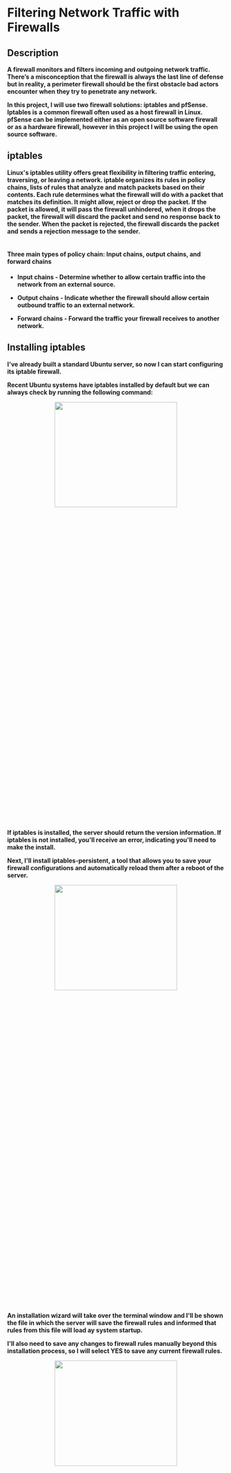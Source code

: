 <h1>Filtering Network Traffic with Firewalls</h1>


<h2>Description</h2>
<b>A firewall monitors and filters incoming and outgoing network traffic. There’s a misconception that the firewall is always the last line of defense but in reality, a perimeter firewall should be the first obstacle bad actors encounter when they try to penetrate any network.

In this project, I will use two firewall solutions: iptables and pfSense. Iptables is a common firewall often used as a host firewall in Linux. pfSense can be implemented either as an open source software firewall or as a hardware firewall, however in this project I will be using the open source software.
</b>


<h2>iptables</h2>

<b>Linux's iptables utility offers great flexibility in filtering traffic entering, traversing, or leaving a network. iptable organizes its rules in policy chains, lists of rules that analyze and match packets based on their contents. Each rule determines what the firewall will do with a packet that matches its definition. It might allow, reject or drop the packet. If the packet is allowed, it will pass the firewall unhindered, when it drops the packet, the firewall will discard the packet and send no response back to the sender. When the packet is rejected, the firewall discards the packet and sends a rejection message to the sender.
</b>
<br />
<br />


<h4>Three main types of policy chain: Input chains, output chains, and forward chains</h4>

- <b>Input chains - Determine whether to allow certain traffic into the network from an external source.</b>

- <b>Output chains - Indicate whether the firewall should allow certain outbound traffic to an external network.</b>

- <b>Forward chains - Forward the traffic your firewall receives to another network.</b>


<h2>Installing iptables</h2>

<b>I've already built a standard Ubuntu server, so now I can start configuring its iptable firewall.

Recent Ubuntu systems have iptables installed by default but we can always check by running the following command:
</b>
<p align="center">
<img src="https://i.imgur.com/TXg1Ou2.png" height="25%" width="75%" />
</p>

<b>If iptables is installed, the server should return the version information. If iptables is not installed, you'll receive an error, indicating you'll need to make the install.</b>


<b>Next, I'll install iptables-persistent, a tool that allows you to save your firewall configurations and automatically reload them after a reboot of the server.</b>

<p align="center">
<img src="https://i.imgur.com/oXtvCAQ.png" height="25%" width="75%" />
</p>

<b>An installation wizard will take over the terminal window and I'll be shown the file in which the server will save the firewall rules and informed that rules from this file will load ay system startup.

I'll also need to save any changes to firewall rules manually beyond this installation process, so I will select YES to save any current firewall rules. 
<p align="center">
<img src="https://i.imgur.com/GXioi9I.png" height="25%" width="75%" />
</p>
If I don't install this component, I will have to reconfigure my firewall every time I restart my server.
</b>

---
<b>Now let's go ahead and view our firewall rules. The command sudo iptables -L is used to list all the rules in the current IP tables on a Linux system. 

In the output, policy ACCEPT indicates that, by default, iptables accepts all traffic for input, output, and forwarding. This default behavior is desirable since it works without any user configuration. However, this solution is insecure. 
</b>

---
<h2>iptables Firewall Rules</h2>

<b>We need to keep in mind that order matters, when it comes to creating iptables rules. As traffic reaches your firewall, iptables checks its rules one after the other in the order they appear. 
</b>

<b>To understand how to contrust an iptables firewall rule, let's take a look at the following example:</b>

<p align="center">
<img src="https://i.imgur.com/WxoT4dt.png" height="25%" width="75%" />
</p>

<b>Immediately after sudo, iptables will begin the rule definition. The next argument determines whether the rule will be appended to (-A), deleted from (-D), or inserted into (-I) the specified policy chain. You can also specify (-R) to replace or update an existing rule. The INPUT indicates that a rule in the input chain is being modified. You can also specify OUTPUT, FORWARD, or other policy chains. In most cases, iptables needs to know the protocol and port to which the rules relate. In the example above, -p tcp indicates the rule will apply only to TCP traffic, and --dport 22 tells iptables that the rule applies to packets with a destination port of 22.</b> 

<b>The iptables firewall offer multiple matching modules, and you can specify the module to use with the -m argument. In the example provided, conntrack, a tool that allows stateful packet inspection, is used. Some other tools include connbytes, which creates rules based on the amount of traffic transferred, and connrate, which matches *on the transfer rate of the traffic.</b>
<b>Next, --ctstate tells iptables to allow and track traffic for the types of connections that follow NEW,ESTABLISHED. Finally, iptables will interpret -j and whatever follows it as the action to perform when this rule is matched. This will generally be, ACCEPT to all traffic matching this rule; DROP, or REJECT, to deny or block the traffic; or LOG to log the traffic to a logfile.</b>

---

<h2>Configuring iptables</h2>

<b>When configuring iptables, first add rules to drop invalid traffic. </b>
<p align="center">
<img src="https://i.imgur.com/IR1nMGE.png" height="25%" width="75%" />
</p>
<p align="center">
<img src="https://i.imgur.com/IvpUFD4.png" height="25%" width="75%" />
</p>

<b>Then, add rules to accept traffic related to existing connections, as well as established connections and the loopback address to aviod any issues. 
</b>

<p align="center">
  <img src="https://i.imgur.com/ESNl8IM.png" height="25%" width="75%" />
</p>
<p align="center">
  <img src="https://i.imgur.com/K2mCWV4.png" height="25%" width="75%" />
</p>
<p align="center">
  <img src="https://i.imgur.com/mqKZTZ3.png" height="25%" width="75%" />
</p>


<b>This allows the firewall to accept traffic matching a known connection or related to a connection in progress and discard any unexpected packets, keeping your network free from unsolicited or malicious network scanning activities.</b>
<b>Once these commands are run and rules are implemented to our policy chain, we can run the command to ruturn the list to ensure everything has been accepted:</b>

<p align="center">
<img src="https://i.imgur.com/A6gLYsN.png" height="25%" width="75%" />
</p>

<b>Now let's ensure that the firewall allows SSH traffic. We can do thi sin two ways: by broadly allowing SSH or by allowing SSH only from a subset of devices in my network. In this case I will allow SSH traffic originating from all devices in my network using the following command below:</b>

<p align="center">
<img src="https://i.imgur.com/sHLjr0x.png" height="25%" width="75%" />
</p>

<b>You should allow services like SSH only to and from specific IP addresses or ranges. Allowing remote access or file transfer between your endpoints and any other device is risky.</b>

<b>You can reduce your attack surface by specifying a source IP address or range in your input chain with the -s source option. I'm configuring iptables on a virtual machine, so I will choose to allow connections from a single host for management purposes and deny access to all other endpoints. </b>

<p align="center">
<img src="https://i.imgur.com/sHLjr0x.png" height="25%" width="75%" />
</p>

<b>If we run into a mistake, we can delete all the rules we've specified for any of our policy chains by using the -F chain or --flush chain, parameter:</b>









